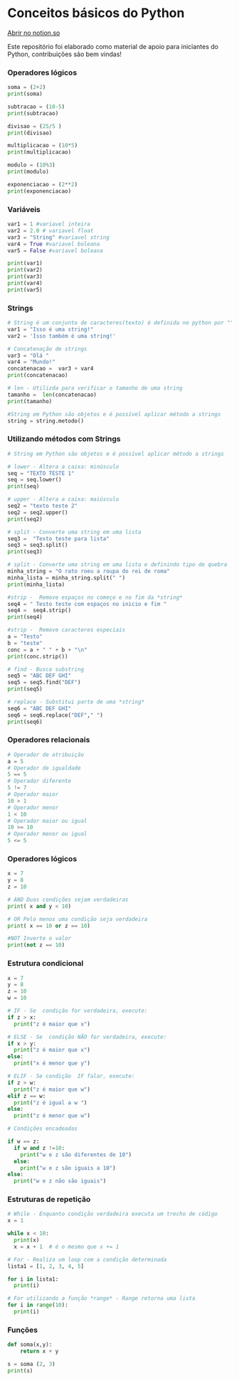 
# Conceitos básicos do Python

<a href="https://www.notion.so/Conceitos-b-sicos-do-Python-e15f4c6019364acd93cebb60bc962517">Abrir no notion.so</a>

Este repositório foi elaborado como material de apoio para iniciantes do Python, contribuições são bem vindas!

### Operadores lógicos

```python
soma = (2+2)
print(soma)

subtracao = (10-5)
print(subtracao)

divisao = (25/5 )
print(divisao)

multiplicacao = (10*5)
print(multiplicacao)

modulo = (10%3)
print(modulo)

exponenciacao = (2**2)
print(exponenciacao)
```

### Variáveis

```python
var1 = 1 #variavel inteira
var2 = 2.0 # variavel float
var3 = "String" #variavel string
var4 = True #variavel boleana
var5 = False #variavel boleana 

print(var1)
print(var2)
print(var3)
print(var4)
print(var5)
```

### Strings

```python
# String é um conjunto de caracteres(texto) é definida no python por "" ou ''
var1 = "Isso é uma string!" 
var2 = 'Isso também é uma string!'

# Concatenação de strings
var3 = "Olá "
var4 = "Mundo!"
concatenacao =  var3 + var4
print(concatenacao)

# len - Utilizda para verificar o tamanho de uma string
tamanho =  len(concatenacao)
print(tamanho)

#String em Python são objetos e é possível aplicar método a strings
string = string.metodo()
```

### Utilizando métodos com Strings

```python
# String em Python são objetos e é possível aplicar método a strings

# lower - Altera a caixa: minúsculo
seq = "TEXTO TESTE 1"
seq = seq.lower()
print(seq)

# upper - Altera a caixa: maiúsculo
seq2 = "texto teste 2"
seq2 = seq2.upper()
print(seq2)

# split - Converte uma string em uma lista
seq3 =  "Texto teste para lista"
seq3 = seq3.split()
print(seq3)

# split - Converte uma string em uma lista e definindo tipo de quebra
minha_string = "O rato roeu a roupa do rei de roma"
minha_lista = minha_string.split(" ")
print(minha_lista) 

#strip -  Remove espaços no começo e no fim da *string*
seq4 = " Testo teste com espaços no inicio e fim "
seq4 =  seq4.strip()
print(seq4)

#strip -  Remove caracteres especiais
a = "Testo"
b = "teste"
conc = a + " " + b + "\n"
print(conc.strip())

# find - Busca substring
seq5 = "ABC DEF GHI"
seq5 = seq5.find("DEF")
print(seq5)

# replace - Substitui parte de uma *string*
seq6 = "ABC DEF GHI"
seq6 = seq6.replace("DEF"," ")
print(seq6)
```

### Operadores relacionais

```python
# Operador de atribuição
a = 5
# Operador de igualdade
5 == 5
# Operador diferente
5 != 7
# Operador maior
10 > 1
# Operador menor
1 < 10
# Operador maior ou igual 
10 >= 10
# Operador menor ou igual
5 <= 5
```

### Operadores lógicos

```python
x = 7
y = 8
z = 10

# AND Duas condições sejam verdadeiras
print( x and y < 10)

# OR Pelo menos uma condição seja verdadeira
print( x == 10 or z == 10)

#NOT Inverte o valor
print(not z == 10)
```

### Estrutura condicional

```python
x = 7
y = 8
z = 10
w = 10

# IF - Se  condição for verdadeira, execute:
if z > x:
  print("z é maior que x")

# ELSE - Se  condição NÃO for verdadeira, execute:
if x > y:
  print("z é maior que x")
else:
  print("x é menor que y")

# ELIF - Se condição  IF falar, execute:
if z > w:
  print("z é maior que w")
elif z == w:
  print("z é igual a w ")
else:
  print("z é menor que w")

# Condições encadeadas

if w == z:
  if w and z !=10:
    print("w e z são diferentes de 10")
  else:
    print("w e z são iguais a 10")
else:
  print("w e z não são iguais")
```

### Estruturas de repetição

```python
# While - Enquanto condição verdadeira executa um trecho de código
x = 1

while x < 10:
  print(x)
  x = x + 1  # é o mesmo que x += 1

# For - Realiza um loop com a condição determinada
lista1 = [1, 2, 3, 4, 5]

for i in lista1:
  print(i)

# For utilizando a função *range* - Range retorna uma lista
for i in range(10):
  print(i)
```

### Funções

```python
def soma(x,y):
	return x + y

s = soma (2, 3)
print(s)

```